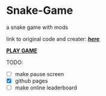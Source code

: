 # Snake-Game

a snake game with mods

link to original code and creater: ***[here](https://gist.github.com/ZiKT1229/5935a10ce818ea7b851ea85ecf55b4da)***<br>



**[PLAY GAME](https://somestranger8.github.io/Snake-Game/index.html)**


TODO:
- [ ] make pause screen
- [X] github pages
- [ ] make online leaderboard
